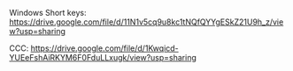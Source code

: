Windows Short keys: https://drive.google.com/file/d/11N1v5cq9u8kc1tNQfQYYgESkZ21U9h_z/view?usp=sharing



CCC: https://drive.google.com/file/d/1Kwqicd-YUEeFshAiRKYM6F0FduLLxugk/view?usp=sharing
